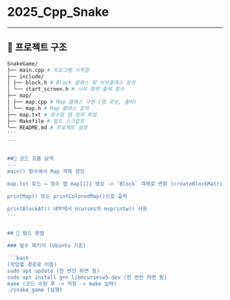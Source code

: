 # 2025_Cpp_Snake

---

## 📁 프로젝트 구조

```bash
SnakeGame/
├── main.cpp # 프로그램 시작점
├── include/
│ ├── block.h # Block 클래스 및 서브클래스 정의
│ └── start_screen.h # 시작 화면 출력 함수
├── map/
│ ├── map.cpp # Map 클래스 구현 (맵 로딩, 출력)
│ └── map.h # Map 클래스 정의
├── map.txt # 정수형 맵 정의 파일
├── Makefile # 빌드 스크립트
└── README.md # 프로젝트 설명
'''
---


##🧩 코드 흐름 요약
---
main() 함수에서 Map 객체 생성

map.txt 로드 → 정수 맵 map[][] 생성 -> `Block` 객체로 변환 (createBlockMatrix()로 Block*[][] 생성 (mapArray))

printMap() 또는 printColoredMap()으로 출력

printBlockAt() 내부에서 ncurses의 mvprintw() 사용
---


## 🔨 빌드 방법

### 필수 패키지 (Ubuntu 기준)

```bash
(작업할 경로로 이동)
sudo apt update (한 번만 하면 됨)
sudo apt install g++ libncursesw5-dev (한 번만 하면 됨)
make (코드 수정 후 -> 저장 -> make 입력)
./snake_game (실행)

